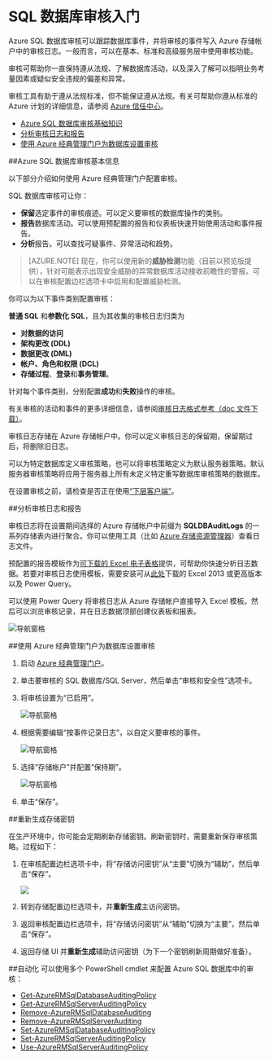 <properties
	pageTitle="SQL 数据库审核入门 | Azure"
	description="SQL 数据库审核入门"
	services="sql-database"
	documentationCenter=""
	authors="ronitr"
	manager="jhubbard"
	editor=""/>

<tags
	ms.service="sql-database"
	ms.workload="data-management"
	ms.tgt_pltfrm="na"
	ms.devlang="na"
	ms.topic="article"
	ms.date="10/05/2016"
	wacn.date="11/16/2016"
	ms.author="CarlRabeler; ronitr; giladm"/>  


# SQL 数据库审核入门
Azure SQL 数据库审核可以跟踪数据库事件，并将审核的事件写入 Azure 存储帐户中的审核日志。一般而言，可以在基本、标准和高级服务层中使用审核功能。

审核可帮助你一直保持遵从法规、了解数据库活动，以及深入了解可以指明业务考量因素或疑似安全违规的偏差和异常。

审核工具有助于遵从法规标准，但不能保证遵从法规。有关可帮助你遵从标准的 Azure 计划的详细信息，请参阅 [Azure 信任中心](https://www.trustcenter.cn/zh-cn/compliance/default.html)。

+ [Azure SQL 数据库审核基础知识]
+ [分析审核日志和报告]
+ [使用 Azure 经典管理门户为数据库设置审核]

##<a id="subheading-1"></a>Azure SQL 数据库审核基本信息

以下部分介绍如何使用 Azure 经典管理门户配置审核。

SQL 数据库审核可让你：

- **保留**选定事件的审核痕迹。可以定义要审核的数据库操作的类别。
- **报告**数据库活动。可以使用预配置的报告和仪表板快速开始使用活动和事件报告。
- **分析**报告。可以查找可疑事件、异常活动和趋势。

> [AZURE.NOTE] 现在，你可以使用新的**威胁检测**功能（目前以预览版提供），针对可能表示出现安全威胁的异常数据库活动接收前瞻性的警报。可以在审核配置边栏选项卡中启用和配置威胁检测。

你可以为以下事件类别配置审核：

**普通 SQL** 和**参数化 SQL**，且为其收集的审核日志归类为

- **对数据的访问**
- **架构更改 (DDL)**
- **数据更改 (DML)**
- **帐户、角色和权限 (DCL)**
- **存储过程**、**登录**和**事务管理**。

针对每个事件类别，分别配置**成功**和**失败**操作的审核。

有关审核的活动和事件的更多详细信息，请参阅[审核日志格式参考（doc 文件下载）](http://go.microsoft.com/fwlink/?LinkId=506733)。

审核日志存储在 Azure 存储帐户中。你可以定义审核日志的保留期，保留期过后，将删除旧日志。

可以为特定数据库定义审核策略，也可以将审核策略定义为默认服务器策略。默认服务器审核策略将应用于服务器上所有未定义特定重写数据库审核策略的数据库。

在设置审核之前，请检查是否正在使用[“下层客户端”](/documentation/articles/sql-database-auditing-and-dynamic-data-masking-downlevel-clients/)。

##<a id="subheading-3"></a>分析审核日志和报告

审核日志将在设置期间选择的 Azure 存储帐户中前缀为 **SQLDBAuditLogs** 的一系列存储表内进行聚合。你可以使用工具（比如 [Azure 存储资源管理器](http://azurestorageexplorer.codeplex.com)）查看日志文件。

预配置的报告模板作为[可下载的 Excel 电子表格](http://go.microsoft.com/fwlink/?LinkId=403540)提供，可帮助你快速分析日志数据。若要对审核日志使用模板，需要安装可从[此处](http://www.microsoft.com/zh-cn/download/details.aspx?id=39379)下载的 Excel 2013 或更高版本以及 Power Query。

可以使用 Power Query 将审核日志从 Azure 存储帐户直接导入 Excel 模板。然后可以浏览审核记录，并在日志数据顶部创建仪表板和报表。


![导航窗格][4]


##<a id="subheading-4"></a>使用 Azure 经典管理门户为数据库设置审核

1. 启动 [Azure 经典管理门户](https://manage.windowsazure.cn)。

2. 单击要审核的 SQL 数据库/SQL Server，然后单击“审核和安全性”选项卡。

3. 将审核设置为“已启用”。

	![导航窗格][5]

4. 根据需要编辑“按事件记录日志”，以自定义要审核的事件。

	![导航窗格][6]

5. 选择“存储帐户”并配置“保持期”。

	![导航窗格][7]

6. 单击“保存”。


##<a id="subheading-6"></a>重新生成存储密钥

在生产环境中，你可能会定期刷新存储密钥。刷新密钥时，需要重新保存审核策略。过程如下：


1. 在审核配置边栏选项卡中，将“存储访问密钥”从“主要”切换为“辅助”，然后单击“保存”。

	![][8]

2. 转到存储配置边栏选项卡，并**重新生成**主访问密钥。

3. 返回审核配置边栏选项卡，将“存储访问密钥”从“辅助”切换为“主要”，然后单击“保存”。

4. 返回存储 UI 并**重新生成**辅助访问密钥（为下一个密钥刷新周期做好准备）。

##<a id="subheading-7"></a>自动化
可以使用多个 PowerShell cmdlet 来配置 Azure SQL 数据库中的审核：

- [Get-AzureRMSqlDatabaseAuditingPolicy](https://msdn.microsoft.com/zh-cn/library/azure/mt603731.aspx)
- [Get-AzureRMSqlServerAuditingPolicy](https://msdn.microsoft.com/zh-cn/library/azure/mt619329.aspx)
- [Remove-AzureRMSqlDatabaseAuditing](https://msdn.microsoft.com/zh-cn/library/azure/mt603796.aspx)
- [Remove-AzureRMSqlServerAuditing](https://msdn.microsoft.com/zh-cn/library/azure/mt603574.aspx)
- [Set-AzureRMSqlDatabaseAuditingPolicy](https://msdn.microsoft.com/zh-cn/library/azure/mt603531.aspx)
- [Set-AzureRMSqlServerAuditingPolicy](https://msdn.microsoft.com/zh-cn/library/azure/mt603794.aspx)
- [Use-AzureRMSqlServerAuditingPolicy](https://msdn.microsoft.com/zh-cn/library/azure/mt619353.aspx)




<!--Anchors-->
[Azure SQL 数据库审核基础知识]: #subheading-1
[分析审核日志和报告]: #subheading-3
[使用 Azure 经典管理门户为数据库设置审核]: #subheading-4
[Practices for usage in production]: #subheading-5
[Storage Key Regeneration]: #subheading-6
[Automation]: #subheading-7


<!--Image references-->
[1]: ./media/sql-database-auditing-get-started/1_auditing_get_started_settings.png
[2]: ./media/sql-database-auditing-get-started/2_auditing_get_started_storage_account.png
[3]: ./media/sql-database-auditing-get-started/3_auditing_get_started_inherit_from_server.png
[4]: ./media/sql-database-auditing-get-started/4_auditing_get_started_report_template.png
[5]: ./media/sql-database-auditing-get-started/5_auditing_get_started_classic_portal_enable.png
[6]: ./media/sql-database-auditing-get-started/6_auditing_get_started_classic_portal_events.png
[7]: ./media/sql-database-auditing-get-started/7_auditing_get_started_classic_portal_storage.png
[8]: ./media/sql-database-auditing-get-started/8_auditing_get_started_storage_key_rotation.png

<!---HONumber=Mooncake_0808_2016-->